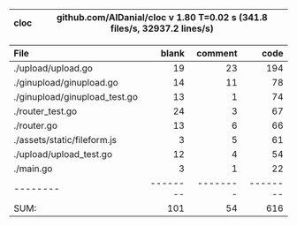 
cloc|github.com/AlDanial/cloc v 1.80  T=0.02 s (341.8 files/s, 32937.2 lines/s)
--- | ---

File|blank|comment|code
:-------|-------:|-------:|-------:
./upload/upload.go|19|23|194
./ginupload/ginupload.go|14|11|78
./ginupload/ginupload_test.go|13|1|74
./router_test.go|24|3|67
./router.go|13|6|66
./assets/static/fileform.js|3|5|61
./upload/upload_test.go|12|4|54
./main.go|3|1|22
--------|--------|--------|--------
SUM:|101|54|616
